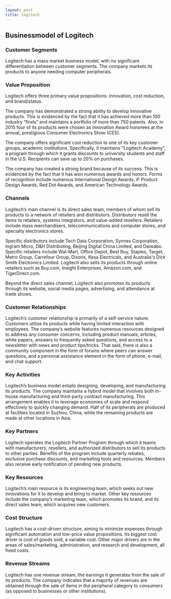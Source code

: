 ```yaml
---
layout: post
title: logitech
---
```


Businessmodel of Logitech
--------------------------

### Customer Segments

Logitech has a mass market business model, with no significant differentiation between customer segments. The company markets its products to anyone needing computer peripherals.

### Value Proposition

Logitech offers three primary value propositions: innovation, cost reduction, and brand/status.

The company has demonstrated a strong ability to develop innovative products. This is evidenced by the fact that it has achieved more than 100 industry “firsts” and maintains a portfolio of more than 750 patents. Also, in 2015 four of its products were chosen as Innovation Award honorees at the annual, prestigious Consumer Electronics Show (CES).

The company offers significant cost reduction to one of its key customer groups, academic institutions. Specifically, it maintains “Logitech Academy”, a program through which it grants discounts to university students and staff in the U.S. Recipients can save up to 20% on purchases.

The company has created a strong brand because of its success. This is evidenced by the fact that it has won numerous awards and honors. Forms of recognition include numerous International Design Awards, iF Product Design Awards, Red Dot Awards, and American Technology Awards.

### Channels

Logitech’s main channel is its direct sales team, members of whom sell its products to a network of retailers and distributors. Distributors resell the items to retailers, systems integrators, and value-added resellers. Retailers include mass merchandisers, telecommunications and computer stores, and specialty electronics stores.

Specific distributors include Tech Data Corporation, Synnex Corporation, Ingram Micro, D&H Distributing, Beijing Digital China Limited, and Daiwabo. Specific retailers include Wal-Mart, Office Depot, Best Buy, Staples, Target, Metro Group, Carrefour Group, Dixons, Kesa Electricals, and Australia's Dick Smith Electronics Limited. Logitech also sells its products through online retailers such as Buy.com, Insight Enterprises, Amazon.com, and TigerDirect.com.

Beyond the direct sales channel, Logitech also promotes its products through its website, social media pages, advertising, and attendance at trade shows.

### Customer Relationships

Logitech’s customer relationship is primarily of a self-service nature. Customers utilize its products while having limited interaction with employees. The company’s website features numerous resources designed to address any consumer concerns, including product manuals, articles, white papers, answers to frequently asked questions, and access to a newsletter with news and product tips/tricks. That said, there is also a community component in the form of forums where peers can answer questions, and a personal assistance element in the form of phone, e-mail, and chat support.

### Key Activities

Logitech’s business model entails designing, developing, and manufacturing its products. The company maintains a hybrid model that involves both in-house manufacturing and third-party contract manufacturing. This arrangement enables it to leverage economies of scale and respond effectively to quickly changing demand. Half of its peripherals are produced at facilities located in Suzhou, China, while the remaining products are made at other locations in Asia.

### Key Partners

Logitech operates the Logitech Partner Program through which it teams with manufacturers, resellers, and authorized distributors to sell its products to other parties. Benefits of the program include quarterly rebates, exclusive purchase discounts, and marketing tools and resources. Members also receive early notification of pending new products.

### Key Resources

Logitech’s main resource is its engineering team, which seeks out new innovations for it to develop and bring to market. Other key resources include the company’s marketing team, which promotes its brand, and its direct sales team, which acquires new customers.

### Cost Structure

Logitech has a cost-driven structure, aiming to minimize expenses through significant automation and low-price value propositions. Its biggest cost driver is cost of goods sold, a variable cost. Other major drivers are in the areas of sales/marketing, administration, and research and development, all fixed costs.

### Revenue Streams

Logitech has one revenue stream, the earnings it generates from the sale of its products. The company indicates that a majority of revenues are obtained through the sale of items in the peripheral category to consumers (as opposed to businesses or other institutions).
